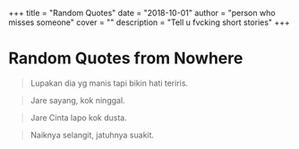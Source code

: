 +++
title = "Random Quotes"
date = "2018-10-01"
author = "person who misses someone"
cover = ""
description = "Tell u fvcking short stories"
+++

# Random Quotes from Nowhere

> Lupakan dia yg manis tapi bikin hati teriris.


> Jare sayang, kok ninggal.


> Jare Cinta lapo kok dusta.


> Naiknya selangit, jatuhnya suakit.
